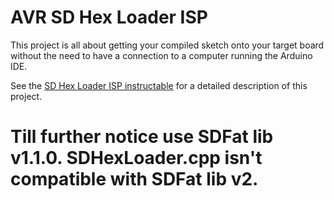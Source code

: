 # AVR SD Hex Loader ISP

This project is all about getting your compiled sketch onto your target board without the need to have a connection to a computer running the Arduino IDE.

See the [SD Hex Loader ISP instructable](https://www.instructables.com/AVR-SD-Hex-Loader-ISP/) for a detailed description of this project.

# Till further notice use SDFat lib v1.1.0.  SDHexLoader.cpp isn't compatible with SDFat lib v2.